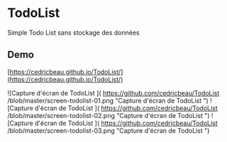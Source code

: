 # TodoList

Simple Todo List sans stockage des données

## Demo

[https://cedricbeau.github.io/TodoList/](https://cedricbeau.github.io/TodoList/)

![Capture d'écran de TodoList
]( https://github.com/cedricbeau/TodoList
/blob/master/screen-todolist-01.png "Capture d'écran de TodoList
")
![Capture d'écran de TodoList
]( https://github.com/cedricbeau/TodoList
/blob/master/screen-todolist-02.png "Capture d'écran de TodoList
")
![Capture d'écran de TodoList
]( https://github.com/cedricbeau/TodoList
/blob/master/screen-todolist-03.png "Capture d'écran de TodoList
")
